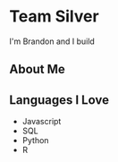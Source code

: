 # Team Silver

I'm Brandon and I build 

## About Me


## Languages I Love

- Javascript
- SQL
- Python
- R

